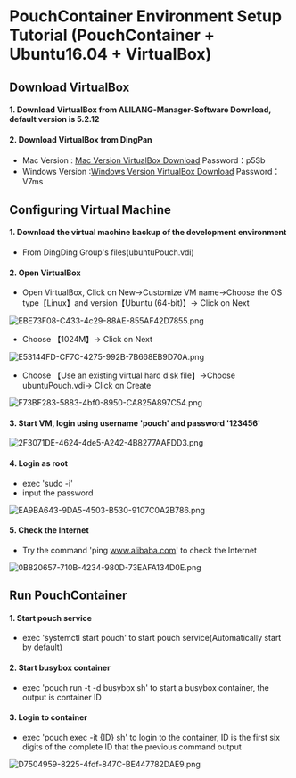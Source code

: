 # PouchContainer Environment Setup Tutorial (PouchContainer + Ubuntu16.04 + VirtualBox)

## Download VirtualBox

#### 1. Download VirtualBox from ALILANG-Manager-Software Download, default version is 5.2.12
#### 2. Download VirtualBox from DingPan

- Mac Version : [Mac Version VirtualBox Download](https://space.dingtalk.com/s/gwHOABma4QLOGlgkPQPaACBiMzk5ZWRjZTAyOGI0MTBkOGRkNTRjYzNkN2Q1NTFjOA)   Password：p5Sb
- Windows Version :[Windows Version VirtualBox Download](https://space.dingtalk.com/s/gwHOABmLzwLOGlgkPQPaACBhNzNjYjI5NTYxMzQ0NmUwOWRmMTFlN2UzMTYxNDQ4Mw)   Password：V7ms

## Configuring Virtual Machine

#### 1. Download the virtual machine backup of the development environment
- From DingDing Group's files(ubuntuPouch.vdi)

#### 2. Open VirtualBox
- Open VirtualBox, Click on New->Customize VM name->Choose the OS type【Linux】and version【Ubuntu (64-bit)】-> Click on Next

![EBE73F08-C433-4c29-88AE-855AF42D7855.png](https://cdn.nlark.com/lark/0/2018/png/117855/1532344347704-e48d21d8-50f7-4f2c-aae9-21381f5e9c5e.png) 

- Choose 【1024M】-> Click on Next

![E53144FD-CF7C-4275-992B-7B668EB9D70A.png](https://cdn.nlark.com/lark/0/2018/png/117855/1532345740535-34e7d297-fc7d-4f32-a1b4-7a583e6ea5d3.png) 

- Choose 【Use an existing virtual hard disk file】->Choose ubuntuPouch.vdi-> Click on Create

![F73BF283-5883-4bf0-8950-CA825A897C54.png](https://cdn.nlark.com/lark/0/2018/png/117855/1532346451698-be17021d-977f-4834-80c3-e485460e867a.png) 

#### 3. Start VM, login using username 'pouch' and password '123456'
![2F3071DE-4624-4de5-A242-4B8277AAFDD3.png](https://cdn.nlark.com/lark/0/2018/png/117855/1532346205714-cc98c909-6371-48e6-acf1-614001d71df4.png) 

#### 4. Login as root
- exec 'sudo -i'
- input the password

![EA9BA643-9DA5-4503-B530-9107C0A2B786.png](https://cdn.nlark.com/lark/0/2018/png/117855/1532346621286-a288a971-a72d-4c71-8a49-6953f7c3e27f.png) 

#### 5. Check the Internet
- Try the command 'ping www.alibaba.com' to check the Internet

![0B820657-710B-4234-980D-73EAFA134D0E.png](https://cdn.nlark.com/lark/0/2018/png/117855/1532346740950-3939b8e4-2545-4a77-bbaf-b47f266a388a.png) 

## Run PouchContainer

#### 1. Start pouch service
- exec 'systemctl start pouch' to start pouch service(Automatically start by default)

#### 2. Start busybox container
- exec 'pouch run -t -d busybox sh' to start a busybox container, the output is container ID

#### 3. Login to container
- exec 'pouch exec -it {ID} sh' to login to the container, ID is the first six digits of the complete ID that the previous command output

![D7504959-8225-4fdf-847C-BE447782DAE9.png](https://cdn.nlark.com/lark/0/2018/png/117855/1532348031330-c0f59b6a-a127-4d8e-ad04-7ebd564a91e4.png) 